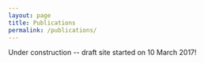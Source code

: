 ```yaml
---
layout: page
title: Publications
permalink: /publications/
---
```


Under construction -- draft site started on 10 March 2017!

